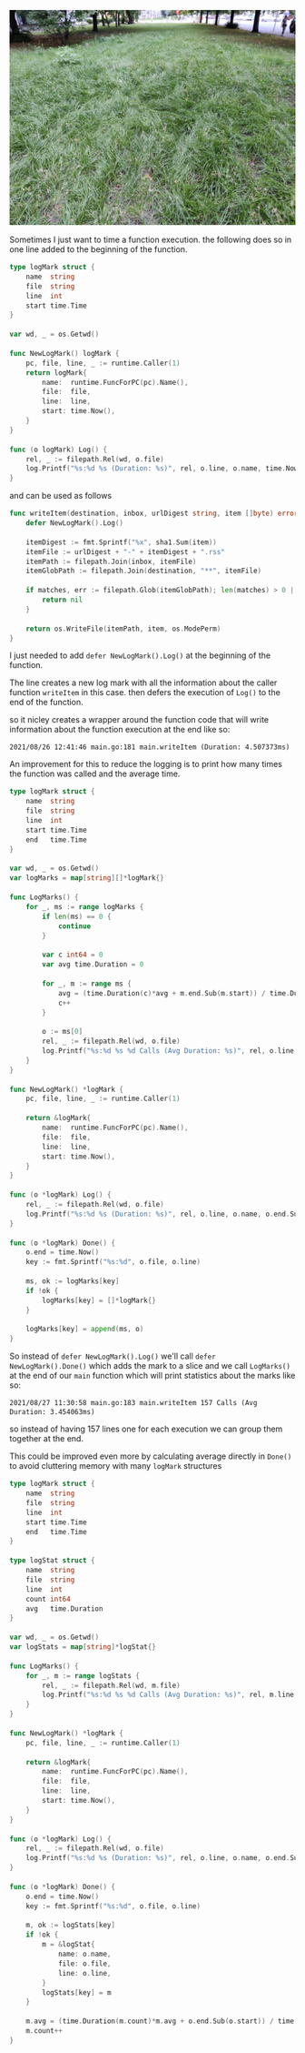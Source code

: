 ![](/public/IMG_20210720_211108.webp)

Sometimes I just want to time a function execution. the following does so in one line added to the beginning of the function.

```go
type logMark struct {
	name  string
	file  string
	line  int
	start time.Time
}

var wd, _ = os.Getwd()

func NewLogMark() logMark {
	pc, file, line, _ := runtime.Caller(1)
	return logMark{
		name:  runtime.FuncForPC(pc).Name(),
		file:  file,
		line:  line,
		start: time.Now(),
	}
}

func (o logMark) Log() {
	rel, _ := filepath.Rel(wd, o.file)
	log.Printf("%s:%d %s (Duration: %s)", rel, o.line, o.name, time.Now().Sub(o.start).String())
}
```

and can be used as follows
```go
func writeItem(destination, inbox, urlDigest string, item []byte) error {
	defer NewLogMark().Log()

	itemDigest := fmt.Sprintf("%x", sha1.Sum(item))
	itemFile := urlDigest + "-" + itemDigest + ".rss"
	itemPath := filepath.Join(inbox, itemFile)
	itemGlobPath := filepath.Join(destination, "**", itemFile)

	if matches, err := filepath.Glob(itemGlobPath); len(matches) > 0 || err != nil {
		return nil
	}

	return os.WriteFile(itemPath, item, os.ModePerm)
}
```

I just needed to add `defer NewLogMark().Log()` at the beginning of the function.

The line creates a new log mark with all the information about the caller function `writeItem` in this case. then defers the execution of `Log()` to the end of the function.

so it nicley creates a wrapper around the function code that will write information about the function execution at the end like so:

```
2021/08/26 12:41:46 main.go:181 main.writeItem (Duration: 4.507373ms)
```

An improvement for this to reduce the logging is to print how many times the function was called and the average time.

```go
type logMark struct {
	name  string
	file  string
	line  int
	start time.Time
	end   time.Time
}

var wd, _ = os.Getwd()
var logMarks = map[string][]*logMark{}

func LogMarks() {
	for _, ms := range logMarks {
		if len(ms) == 0 {
			continue
		}

		var c int64 = 0
		var avg time.Duration = 0

		for _, m := range ms {
			avg = (time.Duration(c)*avg + m.end.Sub(m.start)) / time.Duration(c+1)
			c++
		}

		o := ms[0]
		rel, _ := filepath.Rel(wd, o.file)
		log.Printf("%s:%d %s %d Calls (Avg Duration: %s)", rel, o.line, o.name, c, avg.String())
	}
}

func NewLogMark() *logMark {
	pc, file, line, _ := runtime.Caller(1)

	return &logMark{
		name:  runtime.FuncForPC(pc).Name(),
		file:  file,
		line:  line,
		start: time.Now(),
	}
}

func (o *logMark) Log() {
	rel, _ := filepath.Rel(wd, o.file)
	log.Printf("%s:%d %s (Duration: %s)", rel, o.line, o.name, o.end.Sub(o.start).String())
}

func (o *logMark) Done() {
	o.end = time.Now()
	key := fmt.Sprintf("%s:%d", o.file, o.line)

	ms, ok := logMarks[key]
	if !ok {
		logMarks[key] = []*logMark{}
	}

	logMarks[key] = append(ms, o)
}
```

So instead of `defer NewLogMark().Log()` we'll call `defer NewLogMark().Done()` which adds the mark to a slice and we call `LogMarks()` at the end of our `main` function which will print statistics about the marks like so:

```
2021/08/27 11:30:58 main.go:183 main.writeItem 157 Calls (Avg Duration: 3.454063ms)
```

so instead of having 157 lines one for each execution we can group them together at the end.

This could be improved even more by calculating average directly in `Done()` to avoid cluttering memory with many `logMark` structures

```go
type logMark struct {
	name  string
	file  string
	line  int
	start time.Time
	end   time.Time
}

type logStat struct {
	name  string
	file  string
	line  int
	count int64
	avg   time.Duration
}

var wd, _ = os.Getwd()
var logStats = map[string]*logStat{}

func LogMarks() {
	for _, m := range logStats {
		rel, _ := filepath.Rel(wd, m.file)
		log.Printf("%s:%d %s %d Calls (Avg Duration: %s)", rel, m.line, m.name, m.count, m.avg.String())
	}
}

func NewLogMark() *logMark {
	pc, file, line, _ := runtime.Caller(1)

	return &logMark{
		name:  runtime.FuncForPC(pc).Name(),
		file:  file,
		line:  line,
		start: time.Now(),
	}
}

func (o *logMark) Log() {
	rel, _ := filepath.Rel(wd, o.file)
	log.Printf("%s:%d %s (Duration: %s)", rel, o.line, o.name, o.end.Sub(o.start).String())
}

func (o *logMark) Done() {
	o.end = time.Now()
	key := fmt.Sprintf("%s:%d", o.file, o.line)

	m, ok := logStats[key]
	if !ok {
		m = &logStat{
			name: o.name,
			file: o.file,
			line: o.line,
		}
		logStats[key] = m
	}

	m.avg = (time.Duration(m.count)*m.avg + o.end.Sub(o.start)) / time.Duration(m.count+1)
	m.count++
}
```
